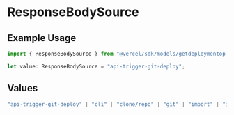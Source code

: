 # ResponseBodySource

## Example Usage

```typescript
import { ResponseBodySource } from "@vercel/sdk/models/getdeploymentop.js";

let value: ResponseBodySource = "api-trigger-git-deploy";
```

## Values

```typescript
"api-trigger-git-deploy" | "cli" | "clone/repo" | "git" | "import" | "import/repo" | "redeploy" | "v0-web"
```